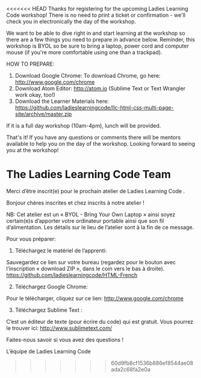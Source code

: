 <<<<<<< HEAD
Thanks for registering for the upcoming Ladies Learning Code workshop! There is no need to print a ticket or confirmation - we'll check you in electronically the day of the workshop.

We want to be able to dive right in and start learning at the workshop so there are a few things you need to prepare in advance below. Reminder, this workshop is BYOL so be sure to bring a laptop, power cord and computer mouse (if you're more comfortable using one than a trackpad).

HOW TO PREPARE:
 
1. Download Google Chrome: To download Chrome, go here: http://www.google.com/chrome
2. Download Atom Editor: http://atom.io (Sublime Text or Text Wrangler work okay, too!)
3. Download the Learner Materials here: https://github.com/ladieslearningcode/llc-html-css-multi-page-site/archive/master.zip

If it is a full day workshop (10am-4pm), lunch will be provided.
 
That's it! If you have any questions or comments there will be mentors available to help you on the day of the workshop. 
Looking forward to seeing you at the workshop!

The Ladies Learning Code Team
=======
Merci d’être inscrit(e) pour le prochain atelier de Ladies Learning Code .

Bonjour chères inscrites et chez inscrits à notre atelier !
 
NB: Cet atelier est un « BYOL - Bring Your Own Laptop » ainsi soyez certain(e)s d’apporter votre ordinateur portable ainsi que son fil d’alimentation. Les détails sur le lieu de l’atelier sont à la fin de ce message.
 
Pour vous préparer:
 
1. Téléchargez le matériel de l’apprenti:
 
Sauvegardez ce lien sur votre bureau (regardez pour le bouton avec l’inscription « download ZIP », dans le coin vers le bas à droite).  https://github.com/ladieslearningcode/HTML-French
 
2. Téléchargez Google Chrome:
 
Pour le télécharger, cliquez sur ce lien: http://www.google.com/chrome
 
3. Téléchargez Sublime Text :
 
C’est un éditeur de texte (pour écrire du code) qui est gratuit. Vous pourrez le trouver ici: http://www.sublimetext.com/
 
Faites-nous savoir si vous avez des questions ! 

 
L’équipe de Ladies Learning Code       
>>>>>>> 60d9fb8cf1536b886ef8544ae08ada2c68fa2e0a
